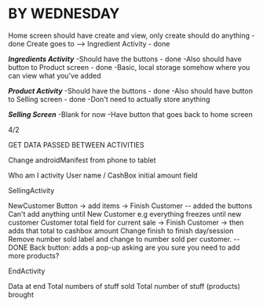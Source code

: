 BY WEDNESDAY
============
Home screen should have create and view, only create should do anything - done
Create goes to --> Ingredient Activity - done

***Ingredients Activity***
-Should have the buttons - done
-Also should have button to Product screen - done
-Basic, local storage somehow where you can view what you've added 


***Product Activity***
-Should have the buttons - done
-Also should have button to Selling screen - done
-Don't need to actually store anything


***Selling Screen***
-Blank for now
-Have button that goes back to home screen


4/2

GET DATA PASSED BETWEEN ACTIVITIES

Change androidManifest from phone to tablet 

Who am I activity
User name / CashBox initial amount field

SellingActivity

NewCustomer Button -> add items -> Finish Customer  -- added the buttons
Can't add anything until New Customer e.g everything freezes until new customer
Customer total field for current sale -> Finish Customer -> then adds that total to cashbox amount
Change finish to finish day/session
Remove number sold label and change to number sold per customer.  -- DONE
Back button: adds a pop-up asking are you sure you need to add more products?

EndActivity

Data at end
Total numbers of stuff sold
Total number of stuff (products) brought

